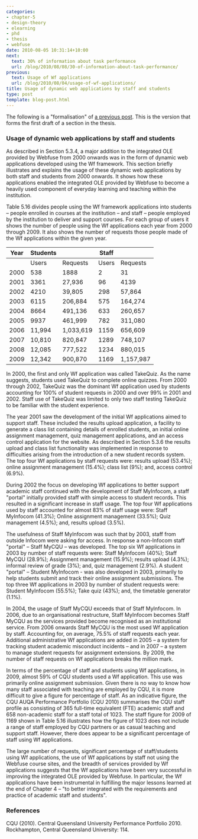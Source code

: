 ```yaml
---
categories:
- chapter-5
- design-theory
- elearning
- phd
- thesis
- webfuse
date: 2010-08-05 10:31:14+10:00
next:
  text: 30% of information about task performance
  url: /blog/2010/08/08/30-of-information-about-task-performance/
previous:
  text: Usage of Wf applications
  url: /blog/2010/08/04/usage-of-wf-applications/
title: Usage of dynamic web applications by staff and students
type: post
template: blog-post.html
---
```

The following is a "formalisation" of [a previous post](/blog/2010/08/04/usage-of-wf-applications/). This is the version that forms the first draft of a section in the thesis.

### Usage of dynamic web applications by staff and students

As described in Section 5.3.4, a major addition to the integrated OLE provided by Webfuse from 2000 onwards was in the form of dynamic web applications developed using the Wf framework. This section briefly illustrates and explains the usage of these dynamic web applications by both staff and students from 2000 onwards. It shows how these applications enabled the integrated OLE provided by Webfuse to become a heavily used component of everyday learning and teaching within the institution.

Table 5.16 divides people using the Wf framework applications into students – people enrolled in courses at the institution – and staff – people employed by the institution to deliver and support courses. For each group of users it shows the number of people using the Wf applications each year from 2000 through 2009. It also shows the number of requests those people made of the Wf applications within the given year.

| Year | Students |  | Staff |  |
| --- | --- | --- | --- | --- |
|   | Users | Requests | Users | Requests |
| 2000 | 538 | 1888 | 2 | 31 |
| 2001 | 3361 | 27,936 | 96 | 4139 |
| 2002 | 4210 | 39,805 | 298 | 57,864 |
| 2003 | 6115 | 206,884 | 575 | 164,274 |
| 2004 | 8664 | 491,136 | 633 | 260,657 |
| 2005 | 9937 | 461,999 | 782 | 311,080 |
| 2006 | 11,994 | 1,033,619 | 1159 | 656,609 |
| 2007 | 10,810 | 820,847 | 1289 | 748,107 |
| 2008 | 12,085 | 777,522 | 1234 | 880,015 |
| 2009 | 12,342 | 900,870 | 1169 | 1,157,987 |

In 2000, the first and only Wf application was called TakeQuiz. As the name suggests, students used TakeQuiz to complete online quizzes. From 2000 through 2002, TakeQuiz was the dominant Wf application used by students accounting for 100% of student requests in 2000 and over 99% in 2001 and 2002. Staff use of TakeQuiz was limited to only two staff testing TakeQuiz to be familiar with the student experience.

The year 2001 saw the development of the initial Wf applications aimed to support staff. These included the results upload application, a facility to generate a class list containing details of enrolled students, an initial online assignment management, quiz management applications, and an access control application for the website. As described in Section 5.3.6 the results upload and class list functionality was implemented in response to difficulties arising from the introduction of a new student records system. The top four Wf applications by staff requests were: results upload (53.4%); online assignment management (15.4%); class list (9%); and, access control (6.9%).

During 2002 the focus on developing Wf applications to better support academic staff continued with the development of Staff MyInfocom, a staff "portal" initially provided staff with simple access to student records. This resulted in a significant increase in staff usage. The top four Wf applications used by staff accounted for almost 83% of staff usage were: Staff MyInfocom (41.3%); Online assignment management (33.5%); Quiz management (4.5%); and, results upload (3.5%).

The usefulness of Staff MyInfocom was such that by 2003, staff from outside Infocom were asking for access. In response a non-Infocom staff "portal" – Staff MyCQU – was developed. The top six Wf applications in 2003 by number of staff requests were: Staff MyInfocom (40%); Staff MyCQU (28.9%); Assignment management (15.9%); results upload (4.3%); informal review of grade (3%); and, quiz management (2.9%). A student "portal" – Student MyInfocom - was also developed in 2003, primarily to help students submit and track their online assignment submissions. The top three Wf applications in 2003 by number of student requests were: Student MyInfocom (55.5%); Take quiz (43%); and, the timetable generator (1.1%).

In 2004, the usage of Staff MyCQU exceeds that of Staff MyInfocom. In 2006, due to an organisational restructure, Staff MyInfocom becomes Staff MyCQU as the services provided become recognised as an institutional service. From 2006 onwards Staff MyCQU is the most used Wf application by staff. Accounting for, on average, 75.5% of staff requests each year. Additional administrative Wf applications are added in 2005 – a system for tracking student academic misconduct incidents – and in 2007 – a system to manage student requests for assignment extensions. By 2009, the number of staff requests on Wf applications breaks the million mark.

In terms of the percentage of staff and students using Wf applications, in 2009, almost 59% of CQU students used a Wf application. This use was primarily online assignment submission. Given there is no way to know how many staff associated with teaching are employed by CQU, it is more difficult to give a figure for percentage of staff. As an indicative figure, the CQU AUQA Performance Portfolio (CQU 2010) summarises the CQU staff profile as consisting of 365 full-time equivalent (FTE) academic staff and 658 non-academic staff for a staff total of 1023. The staff figure for 2009 of 1169 shown in Table 5.16 illustrates how the figure of 1023 does not include a range of staff employed by CQU partners or as casual teaching and support staff. However, there does appear to be a significant percentage of staff using Wf applications.

The large number of requests, significant percentage of staff/students using Wf applications, the use of Wf applications by staff not using the Webfuse course sites, and the breadth of services provided by Wf applications suggests that the Wf applications have been very successful in improving the integrated OLE provided by Webfuse. In particular, the Wf applications have been instrumental in fulfilling the major lessons learned at the end of Chapter 4 – "to better integrated with the requirements and practice of academic staff and students".

### References

CQU (2010). Central Queensland University Performance Portfolio 2010. Rockhampton, Central Queensland University: 114.
